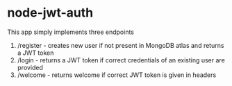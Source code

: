 # node-jwt-auth
This app simply implements three endpoints
1. /register - creates new user if not present in MongoDB atlas and returns a JWT token
2. /login - returns a JWT token if correct credentials of an existing user are provided
3. /welcome - returns welcome if correct JWT token is given in headers
